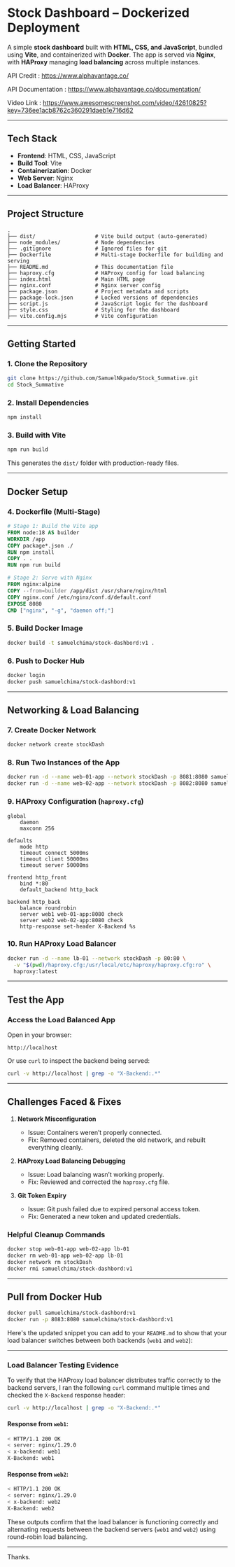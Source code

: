 #   Stock Dashboard – Dockerized Deployment



A simple **stock dashboard** built with **HTML, CSS, and JavaScript**, bundled using **Vite**, and containerized with **Docker**. The app is served via **Nginx**, with **HAProxy** managing **load balancing** across multiple instances.

API Credit : https://www.alphavantage.co/

API Documentation : https://www.alphavantage.co/documentation/

Video Link : https://www.awesomescreenshot.com/video/42610825?key=736ee1acb8762c360291daeb1e716d62

---

##  Tech Stack

* **Frontend**: HTML, CSS, JavaScript
* **Build Tool**: Vite
* **Containerization**: Docker
* **Web Server**: Nginx
* **Load Balancer**: HAProxy

---

##  Project Structure

```
.
├── dist/                   # Vite build output (auto-generated)
├── node_modules/           # Node dependencies
├── .gitignore              # Ignored files for git
├── Dockerfile              # Multi-stage Dockerfile for building and serving
├── README.md               # This documentation file
├── haproxy.cfg             # HAProxy config for load balancing
├── index.html              # Main HTML page
├── nginx.conf              # Nginx server config
├── package.json            # Project metadata and scripts
├── package-lock.json       # Locked versions of dependencies
├── script.js               # JavaScript logic for the dashboard
├── style.css               # Styling for the dashboard
├── vite.config.mjs         # Vite configuration
```

---

##  Getting Started

### 1. Clone the Repository

```bash
git clone https://github.com/SamuelNkpado/Stock_Summative.git
cd Stock_Summative
```

### 2. Install Dependencies

```bash
npm install
```

### 3. Build with Vite

```bash
npm run build
```

This generates the `dist/` folder with production-ready files.

---

##  Docker Setup

### 4. Dockerfile (Multi-Stage)

```Dockerfile
# Stage 1: Build the Vite app
FROM node:18 AS builder
WORKDIR /app
COPY package*.json ./
RUN npm install
COPY . .
RUN npm run build

# Stage 2: Serve with Nginx
FROM nginx:alpine
COPY --from=builder /app/dist /usr/share/nginx/html
COPY nginx.conf /etc/nginx/conf.d/default.conf
EXPOSE 8080
CMD ["nginx", "-g", "daemon off;"]
```

### 5. Build Docker Image

```bash
docker build -t samuelchima/stock-dashbord:v1 .
```

### 6. Push to Docker Hub

```bash
docker login
docker push samuelchima/stock-dashbord:v1
```

---

##  Networking & Load Balancing

### 7. Create Docker Network

```bash
docker network create stockDash
```

### 8. Run Two Instances of the App

```bash
docker run -d --name web-01-app --network stockDash -p 8081:8080 samuelchima/stock-dashbord:v1
docker run -d --name web-02-app --network stockDash -p 8082:8080 samuelchima/stock-dashbord:v1
```

### 9. HAProxy Configuration (`haproxy.cfg`)

```haproxy
global
    daemon
    maxconn 256

defaults
    mode http
    timeout connect 5000ms
    timeout client 50000ms
    timeout server 50000ms

frontend http_front
    bind *:80
    default_backend http_back

backend http_back
    balance roundrobin
    server web1 web-01-app:8080 check
    server web2 web-02-app:8080 check
    http-response set-header X-Backend %s
```

### 10. Run HAProxy Load Balancer

```bash
docker run -d --name lb-01 --network stockDash -p 80:80 \
  -v "$(pwd)/haproxy.cfg:/usr/local/etc/haproxy/haproxy.cfg:ro" \
  haproxy:latest
```

---

##  Test the App

### Access the Load Balanced App

Open in your browser:

```
http://localhost
```

Or use `curl` to inspect the backend being served:

```bash
curl -v http://localhost | grep -o "X-Backend:.*"
```

---

##  Challenges Faced & Fixes

1. **Network Misconfiguration**

   * Issue: Containers weren’t properly connected.
   * Fix: Removed containers, deleted the old network, and rebuilt everything cleanly.

2. **HAProxy Load Balancing Debugging**

   * Issue: Load balancing wasn’t working properly.
   * Fix: Reviewed and corrected the `haproxy.cfg` file.

3. **Git Token Expiry**

   * Issue: Git push failed due to expired personal access token.
   * Fix: Generated a new token and updated credentials.

### Helpful Cleanup Commands

```bash
docker stop web-01-app web-02-app lb-01
docker rm web-01-app web-02-app lb-01
docker network rm stockDash
docker rmi samuelchima/stock-dashbord:v1
```

---

##  Pull from Docker Hub 

```bash
docker pull samuelchima/stock-dashbord:v1
docker run -p 8083:8080 samuelchima/stock-dashbord:v1
```

Here's the updated snippet you can add to your `README.md` to show that your load balancer switches between both backends (`web1` and `web2`):

---

###  Load Balancer Testing Evidence

To verify that the HAProxy load balancer distributes traffic correctly to the backend servers, I ran the following `curl` command multiple times and checked the `X-Backend` response header:

```bash
curl -v http://localhost | grep -o "X-Backend:.*"
```

####  Response from `web1`:

```bash
< HTTP/1.1 200 OK
< server: nginx/1.29.0
< x-backend: web1
X-Backend: web1
```

#### Response from `web2`:

```bash
< HTTP/1.1 200 OK
< server: nginx/1.29.0
< x-backend: web2
X-Backend: web2
```

These outputs confirm that the load balancer is functioning correctly and alternating requests between the backend servers (`web1` and `web2`) using round-robin load balancing.

---
Thanks.



